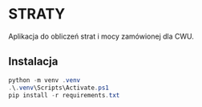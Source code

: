 # STRATY

Aplikacja do obliczeń strat i mocy zamówionej dla CWU.

## Instalacja
```powershell
python -m venv .venv
.\.venv\Scripts\Activate.ps1
pip install -r requirements.txt
